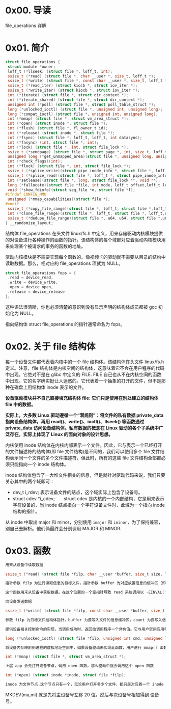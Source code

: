 # 0x00. 导读

file_operations 详解

# 0x01. 简介

```c
struct file_operations {
 struct module *owner;
 loff_t (*llseek) (struct file *, loff_t, int);
 ssize_t (*read) (struct file *, char __user *, size_t, loff_t *);
 ssize_t (*write) (struct file *, const char __user *, size_t, loff_t *);
 ssize_t (*read_iter) (struct kiocb *, struct iov_iter *);
 ssize_t (*write_iter) (struct kiocb *, struct iov_iter *);
 int (*iterate) (struct file *, struct dir_context *);
 int (*iterate_shared) (struct file *, struct dir_context *);
 unsigned int (*poll) (struct file *, struct poll_table_struct *);
 long (*unlocked_ioctl) (struct file *, unsigned int, unsigned long);
 long (*compat_ioctl) (struct file *, unsigned int, unsigned long);
 int (*mmap) (struct file *, struct vm_area_struct *);
 int (*open) (struct inode *, struct file *);
 int (*flush) (struct file *, fl_owner_t id);
 int (*release) (struct inode *, struct file *);
 int (*fsync) (struct file *, loff_t, loff_t, int datasync);
 int (*fasync) (int, struct file *, int);
 int (*lock) (struct file *, int, struct file_lock *);
 ssize_t (*sendpage) (struct file *, struct page *, int, size_t, loff_t *, int);
 unsigned long (*get_unmapped_area)(struct file *, unsigned long, unsigned long, unsigned long, unsigned long);
 int (*check_flags)(int);
 int (*flock) (struct file *, int, struct file_lock *);
 ssize_t (*splice_write)(struct pipe_inode_info *, struct file *, loff_t *, size_t, unsigned int);
 ssize_t (*splice_read)(struct file *, loff_t *, struct pipe_inode_info *, size_t, unsigned int);
 int (*setlease)(struct file *, long, struct file_lock **, void **);
 long (*fallocate)(struct file *file, int mode, loff_t offset,loff_t len);
 void (*show_fdinfo)(struct seq_file *m, struct file *f);
#ifndef CONFIG_MMU
 unsigned (*mmap_capabilities)(struct file *);
#endif
 ssize_t (*copy_file_range)(struct file *, loff_t, struct file *,loff_t, size_t, unsigned int);
 int (*clone_file_range)(struct file *, loff_t, struct file *, loff_t,u64);
 ssize_t (*dedupe_file_range)(struct file *, u64, u64, struct file *,u64);
} __randomize_layout;
```

结构体 file_operations 在头文件 linux/fs.h 中定义，用来存储驱动内核模块提供的对设备进行各种操作的函数的指针。该结构体的每个域都对应着驱动内核模块用来处理某个被请求的事务的函数的地址。

驱动内核模块是不需要实现每个函数的。像视频卡的驱动就不需要从目录的结构中读取数据。那么，相对应的 file_operations 项就为 NULL。

```c
struct file_operations fops = {
 .read = device_read,
 .write = device_write,
 .open = device_open,
 .release = device_release
};
```

这种语法很清晰，你也必须清楚的意识到没有显示声明的结构体成员都被 gcc 初始化为 NULL。

指向结构体 struct file_operations 的指针通常命名为 fops。

# 0x02. 关于 file 结构体

每一个设备文件都代表着内核中的一个 file 结构体。该结构体在头文件 linux/fs.h 定义。注意，file 结构体是内核空间的结构体，这意味着它不会在用户程序的代码中出现。它绝对不是在 glibc 中定义的 FILE. FILE 自己也从不在内核空间的函数中出现。它的名字确实挺让人迷惑的。它代表着一个抽象的打开的文件，但不是那种在磁盘上用结构体 inode 表示的文件。

**设备驱动模块并不自己直接填充结构体 file: 它们只是使用在别处建立的结构体 file 中的数据。**

**实际上，大多数 Linux 驱动遵循一个“潜规则”：将文件的私有数据 private_data 指向设备结构体，再用 read()、write()、ioctl()、llseek() 等函数通过 private_data 访问设备结构体。私有数据的概念在 Linux 驱动的各个子系统中广泛存在，实际上体现了 Linux 的面向对象的设计思想。**

内核使用 inode 结构体在内核内部表示一个文件。因此，它与表示一个已经打开的文件描述符的结构体(即 file 文件结构)是不同的，我们可以使用多个 file 文件结构表示同一个文件的多个文件描述符，但此时，所有的这些 file 文件结构全部都必须只能指向一个 inode 结构体。

inode 结构体包含了一大堆文件相关的信息，但是就针对驱动代码来说，我们只要关心其中的两个域即可：

- dev_t i_rdev;     表示设备文件的结点，这个域实际上包含了设备号。
- struct cdev *i_cdev;　　struct cdev 是内核的一个内部结构，它是用来表示字符设备的，当 inode 结点指向一个字符设备文件时，此域为一个指向 inode 结构的指针。

从 inode 中取出 major 和 minor，分别使用 `imajor` 和 `iminor`，为了保持兼容，别自己去解析。他们俩最终会分别调用 MAJOR 和 MINOR.

# 0x03. 函数

```c
用来从设备中读取数据

ssize_t (*read) (struct file *filp, char __user *buffer, size_t size, loff_t *p);

指针参数 filp 为进行读取信息的目标文件，指针参数 buffer 为对应放置信息的缓冲区（即用户空间内存地址），参数 size 为要读取的信息长度，参数 p 为读的位置相对于文件开头的偏移，在读取信息后，这个指针一般都会移动，移动的值为要读取信息的长度值。

这个函数用来从设备中获取数据。在这个位置的一个空指针导致 read 系统调用以 -EINVAL("Invalid argument") 失败。一个非负返回值代表了成功读取的字节数(返回值是一个 "signed size" 类型, 常常是目标平台本地的整数类型)。
```

```c
向设备发送数据

ssize_t (*write) (struct file *filp, const char __user *buffer, size_t count, loff_t *ppos);

参数 filp 为目标文件结构体指针，buffer 为要写入文件的信息缓冲区，count 为要写入信息的长度，ppos 为当前的偏移位置，这个值通常是用来判断写文件是否越界。函数的返回值代表成功写的字节数。
```

```c
提供设备相关控制命令的实现，当调用成功时，返回给调用程序一个非负值。它与用户空间应用程序调用的 fcntl() 和 ioctl() 对应。

long (*unlocked_ioctl) (struct file *filp, unsigned int cmd, unsigned long aeg);
```

```c
将设备内存映射到进程的虚拟地址空间中，如果设备驱动未实现此函数，用户进行 mmap() 函数调用时将获得 -ENODEV 返回值。这个函数对于帧缓冲等设备特别有意义，帧缓冲被映射到用户空间后，应用程序可以直接访问它而无须在内核和应用间进行内存复制。它与用户空间应用程序中的 mmap() 函数对应。

int (*mmap) (struct file *, struct vm_area_struct *);
```

```c
上层 app 会先打开设备节点，调用 open 函数，那么驱动中就会调用这个 open 函数

int (*open) (struct inode *inode, struct file *filp);

inode 为文件节点,这个节点只有一个，无论用户打开多少个文件，都只是对应着一个 inode 结构；但是 filp 只要打开一个文件，就对应着一个 file 结构体， file 结构体通常用来追踪文件在运行时的状态信息
```

MKDEV(ma,mi) 就是先将主设备号左移 20 位，然后与次设备号相加得到 设备号。